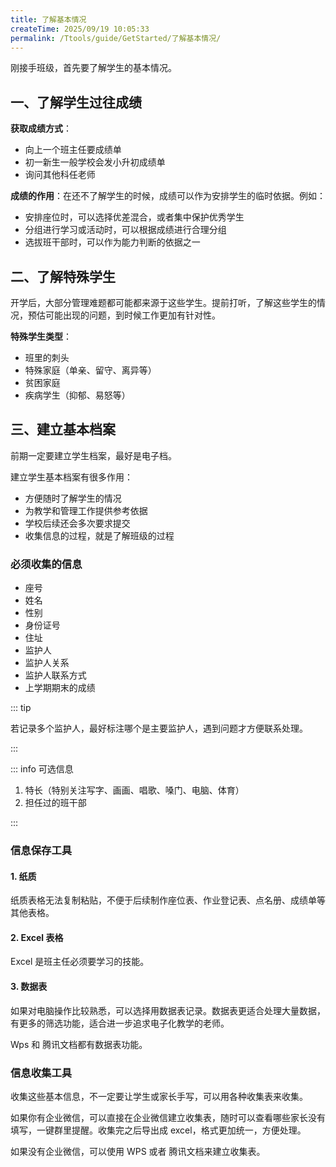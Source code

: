 ```yaml
---
title: 了解基本情况
createTime: 2025/09/19 10:05:33
permalink: /Ttools/guide/GetStarted/了解基本情况/
---
```


刚接手班级，首先要了解学生的基本情况。

## 一、了解学生过往成绩

**获取成绩方式**：

- 向上一个班主任要成绩单
- 初一新生一般学校会发小升初成绩单
- 询问其他科任老师

**成绩的作用**：在还不了解学生的时候，成绩可以作为安排学生的临时依据。例如：

- 安排座位时，可以选择优差混合，或者集中保护优秀学生
- 分组进行学习或活动时，可以根据成绩进行合理分组
- 选拔班干部时，可以作为能力判断的依据之一

## 二、了解特殊学生

开学后，大部分管理难题都可能都来源于这些学生。提前打听，了解这些学生的情况，预估可能出现的问题，到时候工作更加有针对性。

**特殊学生类型**：

- 班里的刺头
- 特殊家庭（单亲、留守、离异等）
- 贫困家庭
- 疾病学生（抑郁、易怒等）

## 三、建立基本档案

前期一定要建立学生档案，最好是电子档。

建立学生基本档案有很多作用：

- 方便随时了解学生的情况
- 为教学和管理工作提供参考依据
- 学校后续还会多次要求提交
- 收集信息的过程，就是了解班级的过程

### 必须收集的信息

- 座号
- 姓名
- 性别
- 身份证号
- 住址
- 监护人
- 监护人关系
- 监护人联系方式
- 上学期期末的成绩

::: tip

若记录多个监护人，最好标注哪个是主要监护人，遇到问题才方便联系处理。

:::

::: info 可选信息

1. 特长（特别关注写字、画画、唱歌、嗓门、电脑、体育）
2. 担任过的班干部

:::

### 信息保存工具

#### 1. 纸质 <Badge text="不推荐" type="danger" />

纸质表格无法复制粘贴，不便于后续制作座位表、作业登记表、点名册、成绩单等其他表格。

#### 2. Excel 表格 <Badge text="推荐" type="tip" />

Excel 是班主任必须要学习的技能。

<LinkCard title="Excel 名册模版" href="https://www.kdocs.cn/l/cntFYjEUiuYB" />

#### 3. 数据表 <Badge text="推荐" type="tip" />

如果对电脑操作比较熟悉，可以选择用数据表记录。数据表更适合处理大量数据，有更多的筛选功能，适合进一步追求电子化教学的老师。

Wps 和 腾讯文档都有数据表功能。

<LinkCard title="WPS 数据表模板" href="https://www.kdocs.cn/l/ci5JHZfGjTfk" />
<LinkCard title="WPS 数据表模板（分层）" href="https://www.kdocs.cn/l/clhtnbkCtVaV" />

### 信息收集工具

收集这些基本信息，不一定要让学生或家长手写，可以用各种收集表来收集。

如果你有企业微信，可以直接在企业微信建立收集表，随时可以查看哪些家长没有填写，一键群里提醒。收集完之后导出成 excel，格式更加统一，方便处理。

如果没有企业微信，可以使用 WPS 或者 腾讯文档来建立收集表。